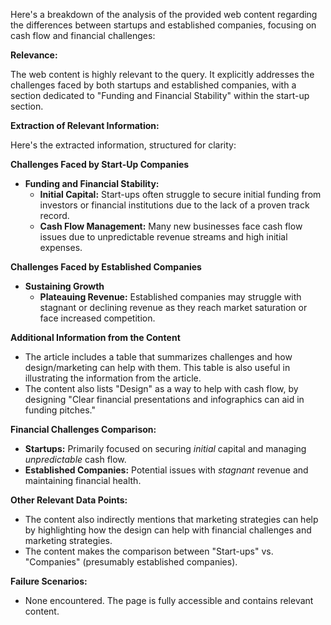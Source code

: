 Here's a breakdown of the analysis of the provided web content regarding the differences between startups and established companies, focusing on cash flow and financial challenges:

**Relevance:**

The web content is highly relevant to the query. It explicitly addresses the challenges faced by both startups and established companies, with a section dedicated to "Funding and Financial Stability" within the start-up section.

**Extraction of Relevant Information:**

Here's the extracted information, structured for clarity:

**Challenges Faced by Start-Up Companies**

*   **Funding and Financial Stability:**
    *   **Initial Capital:** Start-ups often struggle to secure initial funding from investors or financial institutions due to the lack of a proven track record.
    *   **Cash Flow Management:** Many new businesses face cash flow issues due to unpredictable revenue streams and high initial expenses.

**Challenges Faced by Established Companies**

*   **Sustaining Growth**
    *   **Plateauing Revenue:** Established companies may struggle with stagnant or declining revenue as they reach market saturation or face increased competition.

**Additional Information from the Content**
*   The article includes a table that summarizes challenges and how design/marketing can help with them. This table is also useful in illustrating the information from the article.
*   The content also lists "Design" as a way to help with cash flow, by designing "Clear financial presentations and infographics can aid in funding pitches."

**Financial Challenges Comparison:**

*   **Startups:** Primarily focused on securing *initial* capital and managing *unpredictable* cash flow.
*   **Established Companies:** Potential issues with *stagnant* revenue and maintaining financial health.

**Other Relevant Data Points:**

*   The content also indirectly mentions that marketing strategies can help by highlighting how the design can help with financial challenges and marketing strategies.
*   The content makes the comparison between "Start-ups" vs. "Companies" (presumably established companies).

**Failure Scenarios:**

*   None encountered. The page is fully accessible and contains relevant content.

